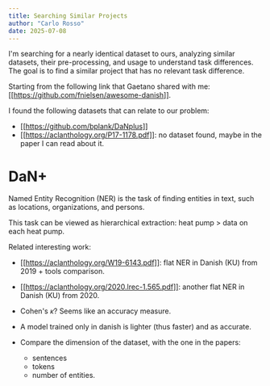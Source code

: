 ```yaml
---
title: Searching Similar Projects
author: "Carlo Rosso"
date: 2025-07-08
---
```


I'm searching for a nearly identical dataset to ours, analyzing similar 
datasets, their pre-processing, and usage to understand task differences.
The goal is to find a similar project that has no relevant task difference.

Starting from the following link that Gaetano shared with me:
[[https://github.com/fnielsen/awesome-danish]].

I found the following datasets that can relate to our problem:

- [[https://github.com/bplank/DaNplus]]
- [[https://aclanthology.org/P17-1178.pdf]]: no dataset found, maybe in the
  paper I can read about it.

# DaN+

Named Entity Recognition (NER) is the task of finding entities in text, such as
locations, organizations, and persons.

This task can be viewed as hierarchical extraction: heat pump > data on each
heat pump.

Related interesting work:
- [[https://aclanthology.org/W19-6143.pdf]]: flat NER in Danish (KU) from 2019 +
  tools comparison.
- [[https://aclanthology.org/2020.lrec-1.565.pdf]]: another flat NER in Danish
  (KU) from 2020.

- Cohen's $\kappa$? Seems like an accuracy measure.
- A model trained only in danish is lighter (thus faster) and as accurate.
- Compare the dimension of the dataset, with the one in the papers:
    - sentences
    - tokens
    - number of entities.
